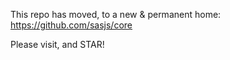 This repo has moved, to a new & permanent home:  https://github.com/sasjs/core

Please visit, and STAR!
